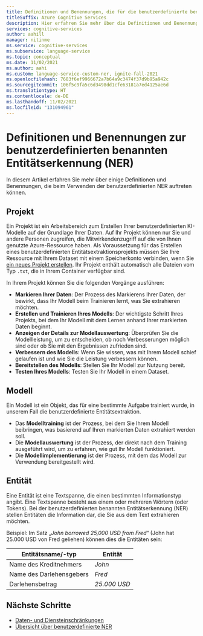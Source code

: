 ```yaml
---
title: Definitionen und Benennungen, die für die benutzerdefinierte benannte Entitätserkennung verwendet werden
titleSuffix: Azure Cognitive Services
description: Hier erfahren Sie mehr über die Definitionen und Benennungen, die beim Verwenden der benutzerdefinierten benannten Entitätserkennung (NER) auftreten können.
services: cognitive-services
author: aahill
manager: nitinme
ms.service: cognitive-services
ms.subservice: language-service
ms.topic: conceptual
ms.date: 11/02/2021
ms.author: aahi
ms.custom: language-service-custom-ner, ignite-fall-2021
ms.openlocfilehash: 7683f6ef9966672a7b64a9c3474f37d9b95a942c
ms.sourcegitcommit: 106f5c9fa5c6d3498dd1cfe63181a7ed4125ae6d
ms.translationtype: HT
ms.contentlocale: de-DE
ms.lasthandoff: 11/02/2021
ms.locfileid: "131094961"
---
```

# <a name="custom-named-entity-recognition-ner-definitions-and-terms"></a>Definitionen und Benennungen zur benutzerdefinierten benannten Entitätserkennung (NER)

In diesem Artikel erfahren Sie mehr über einige Definitionen und Benennungen, die beim Verwenden der benutzerdefinierten NER auftreten können.

## <a name="project"></a>Projekt

Ein Projekt ist ein Arbeitsbereich zum Erstellen Ihrer benutzerdefinierten KI-Modelle auf der Grundlage Ihrer Daten. Auf Ihr Projekt können nur Sie und andere Personen zugreifen, die Mitwirkendenzugriff auf die von Ihnen genutzte Azure-Ressource haben.
Als Voraussetzung für das Erstellen eines benutzerdefinierten Entitätsextraktionsprojekts müssen Sie Ihre Ressource mit Ihrem Dataset mit einem Speicherkonto verbinden, wenn Sie [ein neues Projekt erstellen](how-to/create-project.md). Ihr Projekt enthält automatisch alle Dateien vom Typ `.txt`, die in Ihrem Container verfügbar sind.

In Ihrem Projekt können Sie die folgenden Vorgänge ausführen:

* **Markieren Ihrer Daten**: Der Prozess des Markierens Ihrer Daten, der bewirkt, dass Ihr Modell beim Trainieren lernt, was Sie extrahieren möchten.
* **Erstellen und Trainieren Ihres Modells**: Der wichtigste Schritt Ihres Projekts, bei dem Ihr Modell mit dem Lernen anhand Ihrer markierten Daten beginnt. 
* **Anzeigen der Details zur Modellauswertung**: Überprüfen Sie die Modellleistung, um zu entscheiden, ob noch Verbesserungen möglich sind oder ob Sie mit den Ergebnissen zufrieden sind.
* **Verbessern des Modells**: Wenn Sie wissen, was mit Ihrem Modell schief gelaufen ist und wie Sie die Leistung verbessern können. 
* **Bereitstellen des Modells**: Stellen Sie Ihr Modell zur Nutzung bereit. 
* **Testen Ihres Modells**: Testen Sie Ihr Modell in einem Dataset.

## <a name="model"></a>Modell

Ein Modell ist ein Objekt, das für eine bestimmte Aufgabe trainiert wurde, in unserem Fall die benutzerdefinierte Entitätsextraktion.

* Das **Modelltraining** ist der Prozess, bei dem Sie Ihrem Modell beibringen, was basierend auf Ihren markierten Daten extrahiert werden soll.
* Die **Modellauswertung** ist der Prozess, der direkt nach dem Training ausgeführt wird, um zu erfahren, wie gut Ihr Modell funktioniert.
* Die **Modellimplementierung** ist der Prozess, mit dem das Modell zur Verwendung bereitgestellt wird.

## <a name="entity"></a>Entität

Eine Entität ist eine Textspanne, die einen bestimmten Informationstyp angibt. Eine Textspanne besteht aus einem oder mehreren Wörtern (oder Tokens). Bei der benutzerdefinierten benannten Entitätserkennung (NER) stellen Entitäten die Information dar, die Sie aus dem Text extrahieren möchten. 

Beispiel: Im Satz „*John borrowed 25,000 USD from Fred*“ (John hat 25.000 USD von Fred geliehen) können dies die Entitäten sein: 

| Entitätsname/-typ | Entität |
| -- | -- |
| Name des Kreditnehmers | *John* |
| Name des Darlehensgebers | *Fred* |
| Darlehensbetrag | *25.000 USD* |

## <a name="next-steps"></a>Nächste Schritte

* [Daten- und Diensteinschränkungen](service-limits.md)
* [Übersicht über benutzerdefinierte NER](../overview.md)
